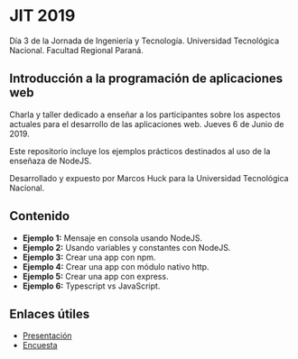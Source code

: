 # JIT 2019
Día 3 de la Jornada de Ingeniería y Tecnología. Universidad Tecnológica Nacional. Facultad Regional Paraná.

## Introducción a la programación de aplicaciones web
Charla y taller dedicado a enseñar a los participantes sobre los aspectos actuales para el desarrollo de las aplicaciones web. Jueves 6 de Junio de 2019.

Este repositorio incluye los ejemplos prácticos destinados al uso de la enseñaza de NodeJS.

Desarrollado y expuesto por Marcos Huck para la Universidad Tecnológica Nacional.

## Contenido
- **Ejemplo 1:** Mensaje en consola usando NodeJS.
- **Ejemplo 2:** Usando variables y constantes con NodeJS.
- **Ejemplo 3:** Crear una app con npm.
- **Ejemplo 4:** Crear una app con módulo nativo http.
- **Ejemplo 5:** Crear una app con express.
- **Ejemplo 6:** Typescript vs JavaScript.

## Enlaces útiles
- [Presentación](https://docs.google.com/presentation/d/1KAGKAPn_OXBZ7cz5PtXcim4PKNTBRJ2iwLhgGfEQzKc/edit?usp=sharing)
- [Encuesta](https://forms.gle/DBoYxdCAGw56SRrz7)